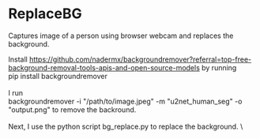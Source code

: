 # ReplaceBG
Captures image of a person using browser webcam and replaces the background.

Install https://github.com/nadermx/backgroundremover?referral=top-free-background-removal-tools-apis-and-open-source-models by running \
pip install backgroundremover \
\
I run \
backgroundremover -i "/path/to/image.jpeg" -m "u2net_human_seg" -o "output.png" to remove the backround. \
\
Next, I use the python script bg_replace.py to replace the background. \
